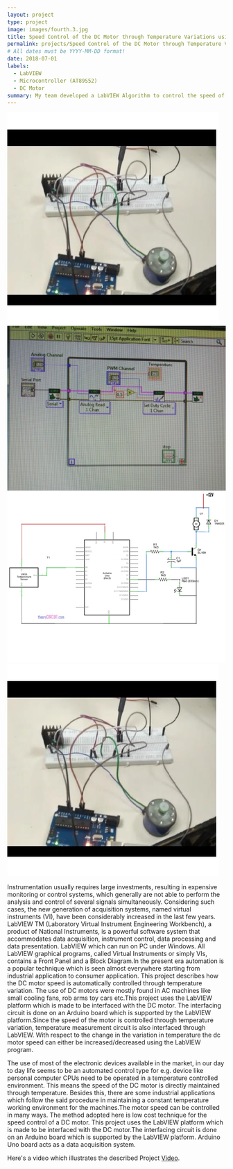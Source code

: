 ```yaml
---
layout: project
type: project
image: images/fourth.3.jpg
title: Speed Control of the DC Motor through Temperature Variations using LabVIEW and Microcontroller (AT89S52) 
permalink: projects/Speed Control of the DC Motor through Temperature Variations using LabVIEW and Microcontroller (AT89S52)
# All dates must be YYYY-MM-DD format!
date: 2018-07-01
labels:
  - LabVIEW
  - Microcontroller (AT89S52)
  - DC Motor
summary: My team developed a LabVIEW Algorithm to control the speed of DC Motor through Temperature Variations.
---
```


<div class="ui small rounded images">
  <img class="ui image" src="../images/fourth.1.jpg">
  <img class="ui image" src="../images/fourth.2.jpg">
  <img class="ui image" src="../images/fourth.3.jpg">
  <img class="ui image" src="../images/fourth.1.jpg">
</div>

Instrumentation usually requires large investments, resulting in expensive monitoring or control systems, which generally are not able to perform the analysis and control of several signals simultaneously. Considering such cases, the new generation of acquisition systems, named virtual instruments (VI), have been considerably increased in the last few years. LabVIEW TM (Laboratory Virtual Instrument Engineering Workbench), a product of National Instruments, is a powerful software system that accommodates data acquisition, instrument control, data processing and data presentation. LabVIEW which can run on PC under Windows. All LabVIEW graphical programs, called Virtual Instruments or simply VIs, contains a Front Panel and a Block Diagram.In the present era automation is a popular technique which is seen almost everywhere starting from industrial application to consumer application. This project describes how the DC motor speed is automatically controlled through temperature variation. The use of DC motors were mostly found in AC machines like small cooling fans, rob arms toy cars etc.This project uses the LabVIEW platform which is made to be interfaced with the DC motor. The interfacing circuit is done on an Arduino board which is supported by the LabVIEW platform.Since the speed of the motor is controlled through temperature variation, temperature measurement circuit is also interfaced through LabVIEW. With respect to the change in the variation in temperature the dc motor speed can either be increased/decreased using the LabVIEW program.

The use of most of the electronic devices available in the market, in our day to day life seems to be an automated control type for e.g. device like personal computer CPUs need to be operated in a temperature controlled environment. This means the speed of the DC motor is directly maintained through temperature. Besides this, there are some industrial applications which follow the said procedure in maintaining a constant temperature working environment for the machines.The motor speed can be controlled in many ways. 
The method adopted here is low cost technique for the speed control of a DC motor. This project uses the LabVIEW platform which is made to be interfaced with the DC motor.The interfacing circuit is done on an Arduino board which is supported by the LabVIEW platform. Arduino Uno board acts as a data acquisition system.


Here's a video which illustrates the described Project [Video](https://vimeo.com/297578486).



